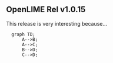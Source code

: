 ## OpenLIME Rel v1.0.15

This release is very interesting because...

```mermaid
  graph TD;
      A-->B;
      A-->C;
      B-->D;
      C-->D;
```
